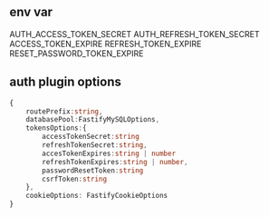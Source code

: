 ## env var 

AUTH_ACCESS_TOKEN_SECRET
AUTH_REFRESH_TOKEN_SECRET
ACCESS_TOKEN_EXPIRE
REFRESH_TOKEN_EXPIRE
RESET_PASSWORD_TOKEN_EXPIRE

## auth plugin options
```ts
{
    routePrefix:string,
    databasePool:FastifyMySQLOptions,
    tokensOptions:{
        accessTokenSecret:string
        refreshTokenSecret:string,
        accesTokenExpires:string | number
        refreshTokenExpires:string | number,
        passwordResetToken:string
        csrfToken:string
    },
    cookieOptions: FastifyCookieOptions
}

```



